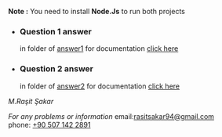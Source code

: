 **Note :** You need to install **Node.Js** to run both projects 
- ### Question 1 answer
    in folder of [answer1](answer1)
    for documentation [click here](answer1/readme.md)

- ### Question 2 answer
    in folder of [answer2](answer2)
    for documentation [click here](answer2/readme.md)

*M.Raşit Şakar*

*For any problems or information*
email:[rasitsakar94@gmail.com](mailto:rasitsakar94@gmail.com?subject=Martı%20Task%20Information%20Request)  
phone: [+90 507 142 2891](tel:+905071422891)